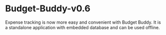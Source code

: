# Budget-Buddy-v0.6
Expense tracking is now more easy and convenient with Budget Buddy. It is a standalone application with embedded database and can be used offline.
